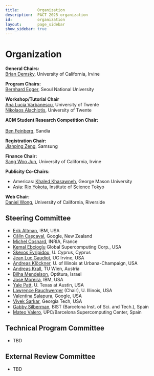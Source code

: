 ```yaml
---
title:        Organization
description:  PACT 2025 organization
id:           organization
layout:       page_sidebar
show_sidebar: true
---
```


# Organization

**General Chairs:**<br>
[Brian Demsky](mailto:bdemsky@uci.edu), University of California, Irvine  

**Program Chairs:**<br>
[Bernhard Egger](mailto:bernhard@csap.snu.ac.kr), Seoul National University  

**Workshop/Tutorial Chair**<br>
[Ana Lucia Varbanescu](mailto:n.alachiotis@utwente.nl), University of Twente  
[Nikolaos Alachiotis](mailto:a.l.varbanescu@utwente.nl), University of Twente


**ACM Student Research Competition Chair:**<br>  
[Ben Feinberg](mailto:bfeinbe@sandia.gov), Sandia  


**Registration Chair:**<br>
[Jianping Zeng](mailto:jpzeng92@gmail.com), Samsung  

**Finance Chair:**<br>
[Sang Woo Jun](mailto:swjun@uci.edu), University of California, Irvine

<!-- 
**Artifact Evaluation Chairs:**<br>
[Biswa Panda](https://www.cse.iitb.ac.in/~biswa/), Indian Institute of Technology Bombay <br>
[Bastian Hagedorn](https://bastianhagedorn.github.io), NVIDIA  
-->

<!-- 
**Publications Chair:**<br>
[Jongouk Choi](https://jongouk-choi.github.io/jongouk/), UCF  
-->

**Publicity Co-Chairs:**<br>
- Americas: [Khaled Khasawneh](mailto:kkhasawn@gmu.edu), George Mason University  
- Asia: [Rio Yokota](mailto:rioyokota@rio.scrc.iir.isct.ac.jp), Institute of Science Tokyo  

**Web Chair:**<br>
[Daniel Wong](mailto:danwong@ucr.edu), University of California, Riverside




## Steering Committee

- [Erik      Altman](https://researcher.watson.ibm.com/researcher/view.php?person=us-ealtman), IBM, USA
- [Călin     Caşcaval](https://conf.researchr.org/profile/conf/calincascaval), Google, New Zealand
- [Michel    Cosnard](http://www-sop.inria.fr/members/Michel.Cosnard/), INRIA, France
- [Kemal     Ebcioglu](http://global-supercomputing.com/people/kemal.ebcioglu/) Global Supercomputing Corp., USA
- [Skevos    Evripidou](https://cy.linkedin.com/in/skevos-evripidou-55a7b2), U. Cyprus, Cyprus
- [Jean Luc  Gaudiot](http://pascal.eng.uci.edu/people/gaudiot.html), UC Irvine, USA
- [Andreas   Klöckner](https://andreask.cs.illinois.edu/aboutme), U. of Illinois at Urbana-Champaign, USA
- [Andreas   Krall](https://informatics.tuwien.ac.at/people/andreas-krall), TU Wien, Austria
- [Bilha     Mendelson](https://www.linkedin.com/in/bilha-mendelson-36208a1/?originalSubdomain=il), Optitura, Israel
- [Jose      Moreira](https://researcher.watson.ibm.com/researcher/view.php?person=us-jmoreira), IBM, USA
- [Yale      Patt](http://users.ece.utexas.edu/~patt/), U. Texas at Austin, USA
- [Lawrence  Rauchwerger](https://cs.illinois.edu/about/people/all-faculty/rwerger) (Chair), U. Illinois, USA
- [Valentina Salapura](https://www.linkedin.com/in/valentina-salapura-81924a44), Google, USA
- [Vivek     Sarkar](https://vsarkar.cc.gatech.edu/), Georgia Tech, USA
- [Gabby     Silberman](https://es.linkedin.com/in/gabbysilberman), BIST (Barcelona Inst. of Sci. and Tech.), Spain
- [Mateo     Valero](https://www.bsc.es/mateo-valero), UPC/Barcelona Supercomputing Center, Spain

## Technical Program Committee
- TBD

## External Review Committee
- TBD
